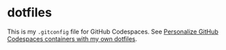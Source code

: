 # dotfiles

This is my `.gitconfig` file for GitHub Codespaces. See
[Personalize GitHub Codespaces containers with my own dotfiles](https://docs.github.com/en/github/developing-online-with-codespaces/personalizing-codespaces-for-your-account).

